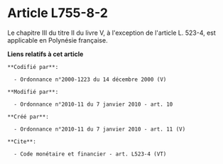 # Article L755-8-2

Le chapitre III du titre II du livre V, à l'exception de l'article L. 523-4, est applicable en Polynésie française.

**Liens relatifs à cet article**

	**Codifié par**:

	  - Ordonnance n°2000-1223 du 14 décembre 2000 (V)

	**Modifié par**:

	  - Ordonnance n°2010-11 du 7 janvier 2010 - art. 10

	**Créé par**:

	  - Ordonnance n°2010-11 du 7 janvier 2010 - art. 11 (V)

	**Cite**:

	  - Code monétaire et financier - art. L523-4 (VT)
